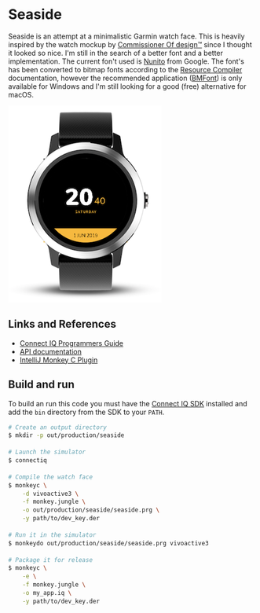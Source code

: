 # Seaside

Seaside is an attempt at a minimalistic Garmin watch face. This is heavily
inspired by the watch mockup by [Commissioner Of
design™](https://dribbble.com/shots/4945320-Digital-Watch-face/) since I thought
it looked so nice. I'm still in the search of a better font and a better
implementation. The current fon't used is
[Nunito](https://fonts.google.com/specimen/Nunito) from Google. The font's has
been converted to bitmap fonts according to the [Resource
Compiler](https://developer.garmin.com/connect-iq/programmers-guide/resource-compiler)
documentation, however the recommended application
([BMFont](http://www.angelcode.com/products/bmfont/)) is only available for
Windows and I'm still looking for a good (free) alternative for macOS.

![screenshot](screenshot.png)

## Links and References

* [Connect IQ Programmers
  Guide](https://developer.garmin.com/connect-iq/programmers-guide/)
* [API documentation](https://developer.garmin.com/connect-iq/api-docs/)
* [IntelliJ Monkey C
  Plugin](https://plugins.jetbrains.com/plugin/8253-monkey-c-garmin-connect-iq-)

## Build and run

To build an run this code you must have the [Connect IQ
SDK](https://developer.garmin.com/connect-iq/sdk/) installed and add the `bin`
directory from the SDK to your `PATH`.

```sh
# Create an output directory
$ mkdir -p out/production/seaside

# Launch the simulator
$ connectiq

# Compile the watch face
$ monkeyc \
    -d vivoactive3 \
    -f monkey.jungle \
    -o out/production/seaside/seaside.prg \
    -y path/to/dev_key.der

# Run it in the simulator
$ monkeydo out/production/seaside/seaside.prg vivoactive3

# Package it for release
$ monkeyc \
    -e \
    -f monkey.jungle \
    -o my_app.iq \
    -y path/to/dev_key.der
```
